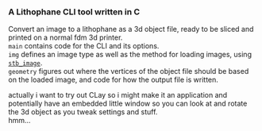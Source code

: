 ### A Lithophane CLI tool written in C
Convert an image to a lithophane as a 3d object file, ready to be sliced and printed on a normal fdm 3d printer.  
`main` contains code for the CLI and its options.  
`img` defines an image type as well as the method for loading images, using [`stb_image`](https://github.com/nothings/stb).  
`geometry` figures out where the vertices of the object file should be based on the loaded image, and code for how the output file is written.  
  
  actually i want to try out CLay so i might make it an application and potentially have an embedded little window so you can look at and rotate the 3d object as you tweak settings and stuff.  
  hmm...